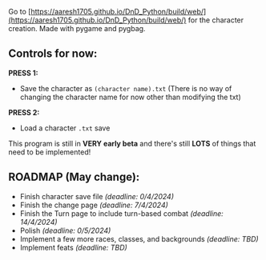 Go to [https://aaresh1705.github.io/DnD_Python/build/web/](https://aaresh1705.github.io/DnD_Python/build/web/) for the character creation.
Made with pygame and pygbag.

## Controls for now:
**PRESS 1:**
- Save the character as `(character name).txt` (There is no way of changing the character name for now other than modifying the txt)

**PRESS 2:**
- Load a character `.txt` save

This program is still in **VERY early beta** and there's still **LOTS** of things that need to be implemented!

## ROADMAP (May change):
- Finish character save file *(deadline: 0/4/2024)*
- Finish the change page *(deadline: 7/4/2024)*
- Finish the Turn page to include turn-based combat *(deadline: 14/4/2024)*
- Polish *(deadline: 0/5/2024)*
- Implement a few more races, classes, and backgrounds *(deadline: TBD)*
- Implement feats *(deadline: TBD)*
